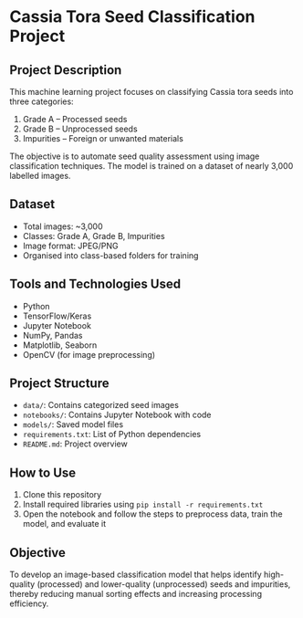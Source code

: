 # Cassia Tora Seed Classification Project

## Project Description

This machine learning project focuses on classifying Cassia tora seeds into three categories:

1. Grade A – Processed seeds  
2. Grade B – Unprocessed seeds  
3. Impurities – Foreign or unwanted materials

The objective is to automate seed quality assessment using image classification techniques. The model is trained on a dataset of nearly 3,000 labelled images.

## Dataset

- Total images: ~3,000
- Classes: Grade A, Grade B, Impurities
- Image format: JPEG/PNG
- Organised into class-based folders for training

## Tools and Technologies Used

- Python
- TensorFlow/Keras
- Jupyter Notebook
- NumPy, Pandas
- Matplotlib, Seaborn
- OpenCV (for image preprocessing)

## Project Structure

- `data/`: Contains categorized seed images
- `notebooks/`: Contains Jupyter Notebook with code
- `models/`: Saved model files
- `requirements.txt`: List of Python dependencies
- `README.md`: Project overview

## How to Use

1. Clone this repository
2. Install required libraries using `pip install -r requirements.txt`
3. Open the notebook and follow the steps to preprocess data, train the model, and evaluate it

## Objective

To develop an image-based classification model that helps identify high-quality (processed) and lower-quality (unprocessed) seeds and impurities, thereby reducing manual sorting effects and increasing processing efficiency.

